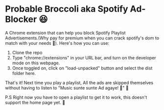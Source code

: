 # Probable Broccoli aka Spotify Ad-Blocker 😆
 
A Chrome extension that can help you block Spotify Playlist Advertisements.(Why pay for premium when you can crack spotify's dom to match with your needs 🐒).
Here's how you can use:

1. Clone the repo
2. Type "chrome://extensions" in your URL bar, and turn on the developer mode on this webpage.
3. Once toggled on, click on "load-unpacked" button and select the dist folder here.

That's it! Next time you play a playlist, All the ads are skipped themselves without having to listen to "Music sunte sunte Ad agaye! 🥲" 🎉

P.S Right now you have to open a playlist to get it to work, this doesn't support the home page yet. 🎈
